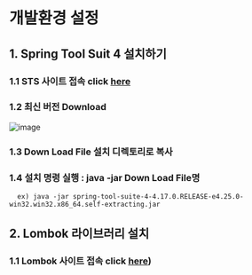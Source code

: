 # 개발환경 설정
## 1. Spring Tool Suit 4 설치하기
### 1.1 STS 사이트 접속 click [here](https://spring.io/tools)
### 1.2 최신 버전 Download 
![image](https://user-images.githubusercontent.com/108439363/223301599-0dbe397c-0d01-4983-9cf8-f40b92dab6d5.png)
### 1.3 Down Load File 설치 디렉토리로 복사
### 1.4 설치 명령 실행 : java -jar Down Load File명
      ex) java -jar spring-tool-suite-4-4.17.0.RELEASE-e4.25.0-win32.win32.x86_64.self-extracting.jar
## 2. Lombok 라이브러리 설치
### 1.1 Lombok 사이트 접속 click [here](https://projectlombok.org/download))
